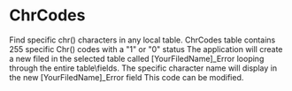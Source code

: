 # ChrCodes
Find specific chr() characters in any local table.
ChrCodes table contains 255 specific Chr() codes with a "1" or "0" status
The application will create a new filed in the selected table called [YourFiledName]_Error looping through the entire table\fields.
The specific character name will display in the new [YourFiledName]_Error field
This code can be modified. 
